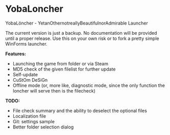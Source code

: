 # YobaLoncher
YobaLöncher - YetanOthernotreallyBeautifulnorAdmirable Launcher

The current version is just a backup. No documentation will be provided until a proper release. Use this on your own risk or to fork a pretty simple WinForms launcher.

**Features:**
- Launching the game from folder or via Steam
- MD5 check of the given filelist for further update
- Self-update
- CuStOm DeSiGn
- Offline mode (or, more like, diagnostic mode, since the only function the loncher will serve then is the filecheck)

**TODO:**
- File check summary and the ability to deselect the optional files
- Localization file
- Git: settings sample
- Better folder selection dialog
